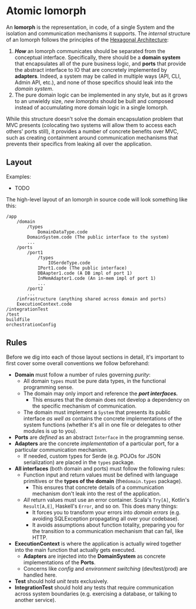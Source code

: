 # Atomic Iomorph

An **Iomorph** is the representation, in code, of a single System and the isolation and communication mechanisms it supports.  The _internal_ structure of an Iomorph follows the principles of the [Hexagonal Architecture](https://alistair.cockburn.us/hexagonal-architecture/):

1. _**How**_ an Iomorph communicates should be separated from the conceptual interface.  Specifically, there should be a **domain system** that encapsulates all of the pure business logic, and **ports** that provide the abstract interface to IO that are concretely implemented by **adapters**.  Indeed, a system may be called in multiple ways \(API, CLI, Admin API, etc.\), and none of those specifics should leak into the _domain system_.
2. The pure domain logic can be implemented in any style, but as it grows to an unwieldy size, _new Iomorphs_ should be built and composed instead of accumulating more domain logic in a single Iomorph.

While this structure doesn't solve the domain encapsulation problem that MVC presents \(colocating two systems will allow them to access each others' ports still\), it provides a number of concrete benefits over MVC, such as creating containment around communication mechanisms that prevents their specifics from leaking all over the application.

## Layout

Examples:

* TODO

The high-level layout of an Iomorph in source code will look something like this:

```text
/app
    /domain
        /types
            DomainDataType.code
        DomainSystem.code (The public interface to the system)
        ...
    /ports
        /port1
            /types
                IOSerdeType.code
            IPort1.code (The public interface)
            DBAapter1.code (A DB impl of port 1)
            InMemAdapter1.code (An in-mem impl of port 1)
            ...
        /port2
        ...
    /infrastructure (anything shared across domain and ports)
    ExecutionContext.code
/integrationTest
/test
buildfile
orchestrationConfig
```

## Rules

Before we dig into each of those layout sections in detail, it's important to first cover some overall conventions we follow beforehand:

* **Domain** must follow a number of rules governing _purity_:
  * All domain `types` must be pure data types, in the functional programming sense.
  * The domain may only import and reference the _**port interfaces.**_
    * This ensures that the domain does not develop a dependency on the specific mechanism of communication.
  * The domain must implement a `System` that presents its public interface _as well as_ contains the concrete implementations of the system functions \(whether it's all in one file or delegates to other modules is up to you\).
* **Ports** are _defined_ as an abstract `Interface` in the programming sense.
* **Adapters** are the concrete _implementation_ of a particular port, for a particular communication mechanism.
  * If needed, custom types for Serde \(e.g. POJOs for JSON serialization\) are placed in the `types` package.
* **All interfaces** \(both domain and ports\) must follow the following rules:
  * Function input and return values must be defined with language primitives or the **types of the domain** \(the`domain.types` package\).
    * This ensures that concrete details of a communication mechanism don't leak into the rest of the application.
  * _All_ return values must use an error container.  Scala's `Try[A]`, Kotlin's `Result[A,E]`, Haskell's `Error`, and so on.  This does many things:
    * It forces you to transform your errors into _domain errors_ \(e.g. avoiding SQLException propagating all over your codebase\).
    * It avoids assumptions about function totality, preparing you for the transition to a communication mechanism that can fail, like HTTP.
* **ExecutionContext** is where the application is actually wired together into the main function that actually gets executed.
  * **Adapters** are injected into the **DomainSystem** as concrete implementations of the **Ports**.
  * Concerns like _config_ and _environment switching_ \(dev/test/prod\) are handled here.
* **Test** should hold _unit tests_ exclusively.
* **IntegrationTest** should hold any tests that require communication across system boundaries \(e.g. exercising a database, or talking to another service\).


